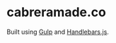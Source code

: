 # cabreramade.co

Built using [Gulp][gulp] and [Handlebars.js][handlebars].

[gulp]: http://gulpjs.com/
[handlebars]: http://handlebarsjs.com/
